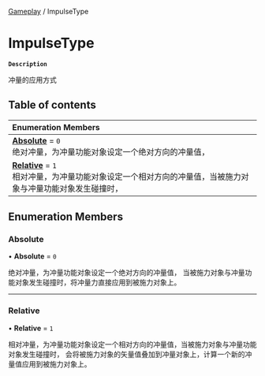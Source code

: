 [Gameplay](../modules/Gameplay.Gameplay.md) / ImpulseType

# ImpulseType <Badge type="tip" text="Enumeration" />

**`Description`**

冲量的应用方式

## Table of contents

| Enumeration Members |
| :-----|
| **[Absolute](Gameplay.ImpulseType.md#absolute)** = ``0`` <br> 绝对冲量，为冲量功能对象设定一个绝对方向的冲量值，|
| **[Relative](Gameplay.ImpulseType.md#relative)** = ``1`` <br> 相对冲量，为冲量功能对象设定一个相对方向的冲量值，当被施力对象与冲量功能对象发生碰撞时，|

## Enumeration Members

### Absolute

• **Absolute** = ``0``

绝对冲量，为冲量功能对象设定一个绝对方向的冲量值，
当被施力对象与冲量功能对象发生碰撞时，将冲量力直接应用到被施力对象上。

___

### Relative

• **Relative** = ``1``

相对冲量，为冲量功能对象设定一个相对方向的冲量值，当被施力对象与冲量功能对象发生碰撞时，
会将被施力对象的矢量值叠加到冲量对象上，计算一个新的冲量值应用到被施力对象上。
